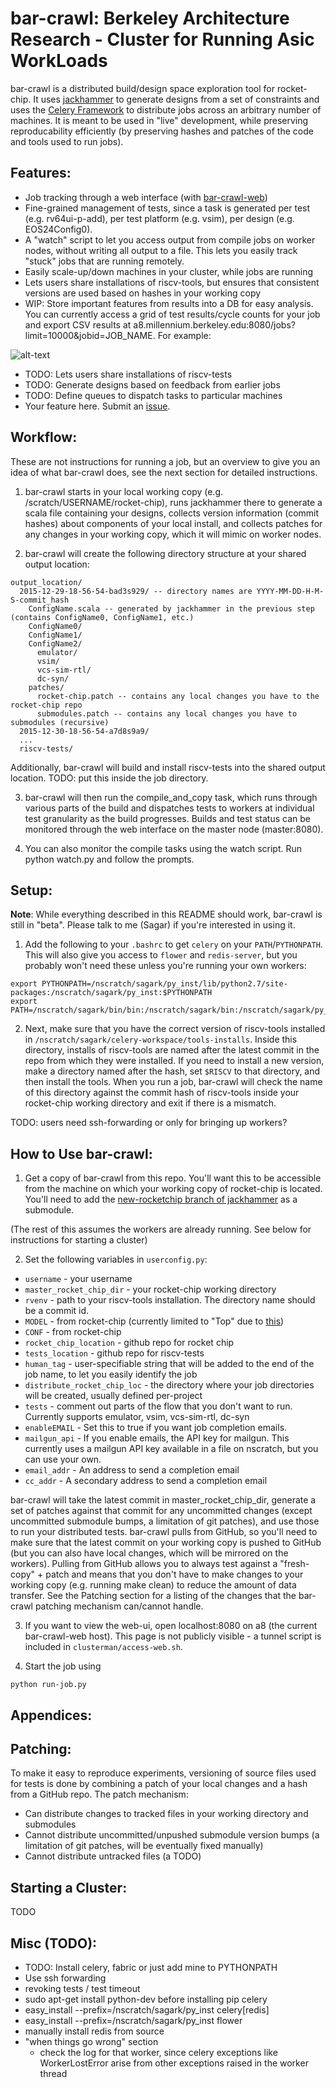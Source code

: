 bar-crawl: Berkeley Architecture Research - Cluster for Running Asic WorkLoads
==============================================================================

bar-crawl is a distributed build/design space exploration tool for rocket-chip. It uses [jackhammer](http://github.com/ucb-bar/jackhammer) to generate designs from a set of constraints and uses the [Celery Framework](http://www.celeryproject.org/) to distribute jobs across an arbitrary number of machines. It is meant to be used in "live" development, while preserving reproducability efficiently (by preserving hashes and patches of the code and tools used to run jobs).


Features:
-----------------------

* Job tracking through a web interface (with [bar-crawl-web](https://github.com/ucb-bar/bar-crawl-web))
* Fine-grained management of tests, since a task is generated per test (e.g. rv64ui-p-add), per test platform (e.g. vsim), per design (e.g. EOS24Config0).
* A "watch" script to let you access output from compile jobs on worker nodes, without writing all output to a file. This lets you easily track "stuck" jobs that are running remotely.
* Easily scale-up/down machines in your cluster, while jobs are running
* Lets users share installations of riscv-tools, but ensures that consistent versions are used based on hashes in your working copy
* WIP: Store important features from results into a DB for easy analysis. You can currently access a grid of test results/cycle counts for your job and export CSV results at a8.millennium.berkeley.edu:8080/jobs?limit=10000&jobid=JOB_NAME. For example:

![alt-text](https://www.eecs.berkeley.edu/~skarandikar/host/bar-crawl-screenshot.png "Bar Crawl Screenshot")

* TODO: Lets users share installations of riscv-tests
* TODO: Generate designs based on feedback from earlier jobs
* TODO: Define queues to dispatch tasks to particular machines
* Your feature here. Submit an [issue](http://github.com/ucb-bar/bar-crawl/issues).



Workflow:
-----------------------

These are not instructions for running a job, but an overview to give you an idea of what bar-crawl does, see the next section for detailed instructions.

1) bar-crawl starts in your local working copy (e.g. /scratch/USERNAME/rocket-chip), runs jackhammer there to generate a scala file containing your designs, collects version information (commit hashes) about components of your local install, and collects patches for any changes in your working copy, which it will mimic on worker nodes.

2) bar-crawl will create the following directory structure at your shared output location: 
``` 
output_location/
  2015-12-29-18-56-54-bad3s929/ -- directory names are YYYY-MM-DD-H-M-S-commit_hash
    ConfigName.scala -- generated by jackhammer in the previous step (contains ConfigName0, ConfigName1, etc.)
    ConfigName0/
    ConfigName1/
    ConfigName2/
      emulator/
      vsim/
      vcs-sim-rtl/
      dc-syn/
    patches/
      rocket-chip.patch -- contains any local changes you have to the rocket-chip repo
      submodules.patch -- contains any local changes you have to submodules (recursive)
  2015-12-30-18-56-54-a7d8s9a9/
  ...
  riscv-tests/
``` 
Additionally, bar-crawl will build and install riscv-tests into the shared output location. TODO: put this inside the job directory.

3) bar-crawl will then run the compile_and_copy task, which runs through various parts of the build and dispatches tests to workers at individual test granularity as the build progresses. Builds and test status can be monitored through the web interface on the master node (master:8080). 

4) You can also monitor the compile tasks using the watch script. Run python watch.py and follow the prompts.

Setup:
-----------------------

**Note**: While everything described in this README should work, bar-crawl is still in "beta". Please talk to me (Sagar) if you're interested in using it.

1) Add the following to your `.bashrc` to get `celery` on your `PATH`/`PYTHONPATH`. This will also give you access to `flower` and `redis-server`, but you probably won't need these unless you're running your own workers:

```
export PYTHONPATH=/nscratch/sagark/py_inst/lib/python2.7/site-packages:/nscratch/sagark/py_inst:$PYTHONPATH
export PATH=/nscratch/sagark/bin/bin:/nscratch/sagark/bin:/nscratch/sagark/py_inst/bin:~/bin:$PATH
```

2) Next, make sure that you have the correct version of riscv-tools installed in `/nscratch/sagark/celery-workspace/tools-installs`. Inside this directory, installs of riscv-tools are named after the latest commit in the repo from which they were installed. If you need to install a new version, make a directory named after the hash, set `$RISCV` to that directory, and then install the tools. When you run a job, bar-crawl will check the name of this directory against the commit hash of riscv-tools inside your rocket-chip working directory and exit if there is a mismatch.

TODO: users need ssh-forwarding or only for bringing up workers?

How to Use bar-crawl:
-----------------------

1) Get a copy of bar-crawl from this repo. You'll want this to be accessible from the machine on which your working copy of rocket-chip is located. You'll need to add the [new-rocketchip branch of jackhammer](https://github.com/ucb-bar/jackhammer/tree/new-rocketchip) as a submodule.

(The rest of this assumes the workers are already running. See below for instructions
for starting a cluster)

2) Set the following variables in `userconfig.py`:

* `username` - your username
* `master_rocket_chip_dir` - your rocket-chip working directory
* `rvenv` - path to your riscv-tools installation. The directory name should be a commit id.
* `MODEL` - from rocket-chip (currently limited to "Top" due to [this](https://github.com/ucb-bar/jackhammer/commit/fa254a1d60f6a52819ffe9b8c8c9fe211fc3bbae))
* `CONF` - from rocket-chip
* `rocket_chip_location` - github repo for rocket chip
* `tests_location` - github repo for riscv-tests
* `human_tag` - user-specifiable string that will be added to the end of the job name, to let you easily identify the job
* `distribute_rocket_chip_loc` - the directory where your job directories will be created, usually defined per-project
* `tests` - comment out parts of the flow that you don't want to run. Currently supports emulator, vsim, vcs-sim-rtl, dc-syn 
* `enableEMAIL` - Set this to true if you want job completion emails. 
* `mailgun_api` - If you enable emails, the API key for mailgun. This currently uses a mailgun API key available in a file on nscratch, but you can use your own.
* `email_addr` - An address to send a completion email
* `cc_addr` - A secondary address to send a completion email


bar-crawl will take the latest commit in master_rocket_chip_dir, generate a set of patches against that commit for any uncommitted changes (except uncommitted submodule bumps, a limitation of git patches), and use those to run your distributed tests. bar-crawl pulls from GitHub, so you'll need to make sure that the latest commit on your working copy is pushed to GitHub (but you can also have local changes, which will be mirrored on the workers). Pulling from GitHub allows you to always test against a "fresh-copy" + patch and means that you don't have to make changes to your working copy (e.g. running make clean) to reduce the amount of data transfer. See the Patching section for a listing of the changes that the bar-crawl patching mechanism can/cannot handle.

3) If you want to view the web-ui, open localhost:8080 on a8 (the current bar-crawl-web host). This page is not publicly visible - a tunnel script is included in `clusterman/access-web.sh`.

4) Start the job using

```
python run-job.py
```

Appendices:
------------------------


Patching:
-------------------------
To make it easy to reproduce experiments, versioning of source files used for tests is done by combining a patch of your local changes and a hash from a GitHub repo. The patch mechanism:

* Can distribute changes to tracked files in your working directory and submodules
* Cannot distribute uncommitted/unpushed submodule version bumps (a limitation of git patches, will be eventually fixed manually)
* Cannot distribute untracked files (a TODO)


Starting a Cluster:
----------------------------

TODO

Misc (TODO):
-----------------------
- TODO: Install celery, fabric or just add mine to PYTHONPATH
- Use ssh forwarding
- revoking tests / test timeout
- sudo apt-get install python-dev before installing pip celery
- easy_install --prefix=/nscratch/sagark/py_inst celery[redis]
- easy_install --prefix=/nscratch/sagark/py_inst flower
- manually install redis from source
- "when things go wrong" section
    - check the log for that worker, since celery exceptions like 
    WorkerLostError arise from other exceptions raised in the worker thread

